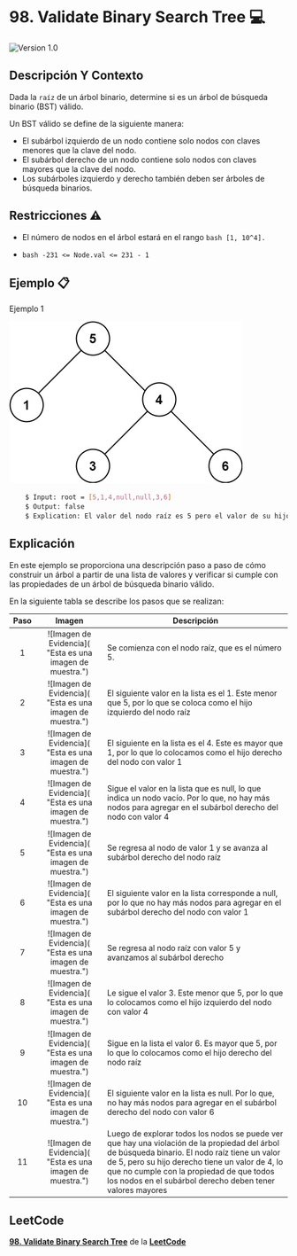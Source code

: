 # 98. Validate Binary Search Tree 💻

![Version 1.0](https://img.shields.io/badge/version-1.0.-blue.svg) 

## Descripción Y Contexto

Dada la ```raíz``` de un árbol binario, determine si es un árbol de búsqueda binario (BST) válido.

Un BST válido se define de la siguiente manera:

* El subárbol izquierdo de un nodo contiene solo nodos con claves menores que la clave del nodo.
* El subárbol derecho de un nodo contiene solo nodos con claves mayores que la clave del nodo.
* Los subárboles izquierdo y derecho también deben ser árboles de búsqueda binarios.

## Restricciones ⚠️	

* El número de nodos en el árbol estará en el rango ```bash
        [1, 10^4].```

*  ```bash -231 <= Node.val <= 231 - 1```

## Ejemplo 📋

Ejemplo 1

![Imagen de Evidencia](https://github.com/Andrea-lol/Taller-Estructuras-Datos-Avanzadas/blob/main/98.%20Validate%20Binary%20Search%20Tree/img/tree2.jpg "Esta es una imagen de muestra.")

```bash
    $ Input: root = [5,1,4,null,null,3,6]
    $ Output: false
    $ Explication: El valor del nodo raíz es 5 pero el valor de su hijo derecho es 4.
```

## Explicación

En este ejemplo se proporciona una descripción paso a paso de cómo construir un árbol a partir de una lista de valores y verificar si cumple con las propiedades de un árbol de búsqueda binario válido.

En la siguiente tabla se describe los pasos que se realizan:

Paso | Imagen | Descripción
:--: | :--: | -- |
1 | ![Imagen de Evidencia]( "Esta es una imagen de muestra.") | Se comienza con el nodo raíz, que es el número 5.|
2 | ![Imagen de Evidencia]( "Esta es una imagen de muestra.") | El siguiente valor en la lista es el 1. Este menor que 5, por lo que se coloca como el hijo izquierdo del nodo raíz |
3 | ![Imagen de Evidencia]( "Esta es una imagen de muestra.") | El siguiente en la lista es el 4. Este es mayor que 1, por lo que lo colocamos como el hijo derecho del nodo con valor 1 |
4 | ![Imagen de Evidencia]( "Esta es una imagen de muestra.") | Sigue el valor en la lista que es null, lo que indica un nodo vacío. Por lo que, no hay más nodos para agregar en el subárbol derecho del nodo con valor 4 |
5 | ![Imagen de Evidencia]( "Esta es una imagen de muestra.") | Se regresa al nodo de valor 1 y se avanza al subárbol derecho del nodo raíz |
6 | ![Imagen de Evidencia]( "Esta es una imagen de muestra.") | El siguiente valor en la lista corresponde a  null, por lo que no hay más nodos para agregar en el subárbol derecho del nodo con valor 1 |
7 | ![Imagen de Evidencia]( "Esta es una imagen de muestra.") | Se regresa al nodo raíz con valor 5 y avanzamos al subárbol derecho |
8 | ![Imagen de Evidencia]( "Esta es una imagen de muestra.") | Le sigue el valor 3. Este menor que 5, por lo que lo colocamos como el hijo izquierdo del nodo con valor 4 |
9 | ![Imagen de Evidencia]( "Esta es una imagen de muestra.") | Sigue en la lista el valor 6. Es mayor que 5, por lo que lo colocamos como el hijo derecho del nodo raíz |
10 | ![Imagen de Evidencia]( "Esta es una imagen de muestra.") | El siguiente valor en la lista es null. Por lo que, no hay más nodos para agregar en el subárbol derecho del nodo con valor 6 |
11 | ![Imagen de Evidencia]( "Esta es una imagen de muestra.") | Luego de explorar todos los nodos se puede ver que hay una violación de la propiedad del árbol de búsqueda binario. El nodo raíz tiene un valor de 5, pero su hijo derecho tiene un valor de 4, lo que no cumple con la propiedad de que todos los nodos en el subárbol derecho deben tener valores mayores |

## LeetCode
**[98. Validate Binary Search Tree]** de la **[LeetCode]**

[98. Validate Binary Search Tree]: https://leetcode.com/problems/validate-binary-search-tree/
[LeetCode]: https://leetcode.com
